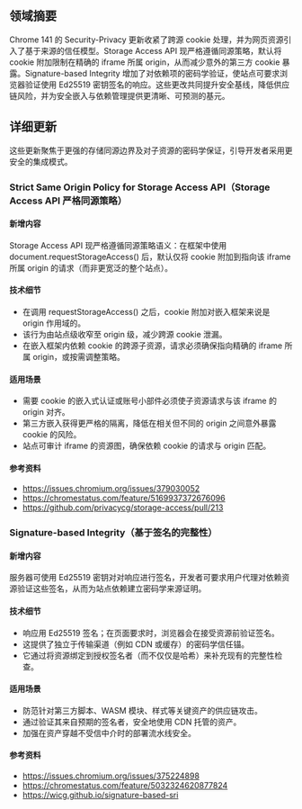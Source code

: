 ## 领域摘要

Chrome 141 的 Security-Privacy 更新收紧了跨源 cookie 处理，并为网页资源引入了基于来源的信任模型。Storage Access API 现严格遵循同源策略，默认将 cookie 附加限制在精确的 iframe 所属 origin，从而减少意外的第三方 cookie 暴露。Signature-based Integrity 增加了对依赖项的密码学验证，使站点可要求浏览器验证使用 Ed25519 密钥签名的响应。这些更改共同提升安全基线，降低供应链风险，并为安全嵌入与依赖管理提供更清晰、可预测的基元。

## 详细更新

这些更新聚焦于更强的存储同源边界及对子资源的密码学保证，引导开发者采用更安全的集成模式。

### Strict Same Origin Policy for Storage Access API（Storage Access API 严格同源策略）

#### 新增内容
Storage Access API 现严格遵循同源策略语义：在框架中使用 document.requestStorageAccess() 后，默认仅将 cookie 附加到指向该 iframe 所属 origin 的请求（而非更宽泛的整个站点）。

#### 技术细节
- 在调用 requestStorageAccess() 之后，cookie 附加对嵌入框架来说是 origin 作用域的。
- 该行为由站点级收窄至 origin 级，减少跨源 cookie 泄漏。
- 在嵌入框架内依赖 cookie 的跨源子资源，请求必须确保指向精确的 iframe 所属 origin，或按需调整策略。

#### 适用场景
- 需要 cookie 的嵌入式认证或账号小部件必须使子资源请求与该 iframe 的 origin 对齐。
- 第三方嵌入获得更严格的隔离，降低在相关但不同的 origin 之间意外暴露 cookie 的风险。
- 站点可审计 iframe 的资源图，确保依赖 cookie 的请求与 origin 匹配。

#### 参考资料
- https://issues.chromium.org/issues/379030052
- https://chromestatus.com/feature/5169937372676096
- https://github.com/privacycg/storage-access/pull/213

### Signature-based Integrity（基于签名的完整性）

#### 新增内容
服务器可使用 Ed25519 密钥对对响应进行签名，开发者可要求用户代理对依赖资源验证这些签名，从而为站点依赖建立密码学来源证明。

#### 技术细节
- 响应用 Ed25519 签名；在页面要求时，浏览器会在接受资源前验证签名。
- 这提供了独立于传输渠道（例如 CDN 或缓存）的密码学信任锚。
- 它通过将资源绑定到授权签名者（而不仅仅是哈希）来补充现有的完整性检查。

#### 适用场景
- 防范针对第三方脚本、WASM 模块、样式等关键资产的供应链攻击。
- 通过验证其来自预期的签名者，安全地使用 CDN 托管的资产。
- 加强在资产穿越不受信中介时的部署流水线安全。

#### 参考资料
- https://issues.chromium.org/issues/375224898
- https://chromestatus.com/feature/5032324620877824
- https://wicg.github.io/signature-based-sri